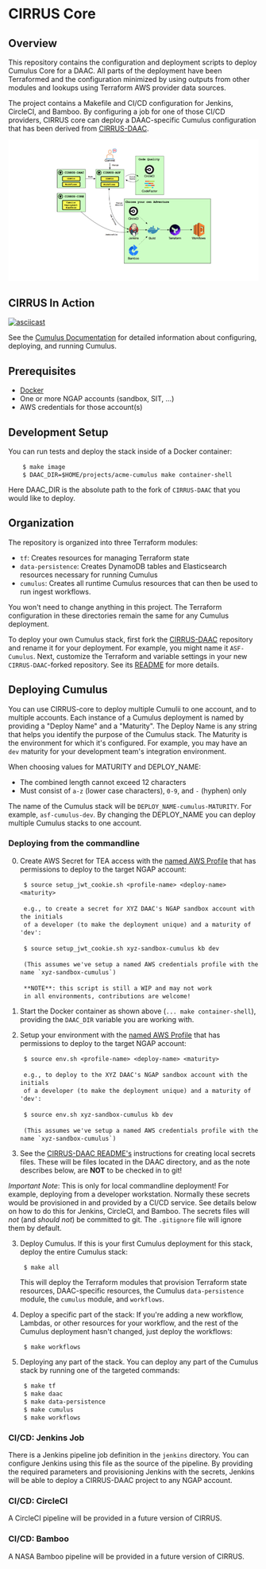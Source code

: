 # CIRRUS Core

## Overview

This repository contains the configuration and deployment scripts to
deploy Cumulus Core for a DAAC. All parts of the deployment have been
Terraformed and the configuration minimized by using outputs from
other modules and lookups using Terraform AWS provider data sources.

The project contains a Makefile and CI/CD configuration for Jenkins,
CircleCI, and Bamboo. By configuring a job for one of those CI/CD
providers, CIRRUS core can deploy a DAAC-specific Cumulus
configuration that has been derived from
[CIRRUS-DAAC](https://github.com/asfadmin/CIRRUS-DAAC).

![CIRRUS](docs/CIRRUS.png)

## CIRRUS In Action

[![asciicast](https://asciinema.org/a/322104.png)](https://asciinema.org/a/322104?t=12&speed=2)

See the [Cumulus
Documentation](https://nasa.github.io/cumulus/docs/deployment/deployment-readme)
for detailed information about configuring, deploying, and running
Cumulus.

## Prerequisites

* [Docker](https://www.docker.com/get-started)
* One or more NGAP accounts (sandbox, SIT, ...)
* AWS credentials for those account(s)

## Development Setup

You can run tests and deploy the stack inside of a Docker container:

        $ make image
        $ DAAC_DIR=$HOME/projects/acme-cumulus make container-shell

Here DAAC_DIR is the absolute path to the fork of `CIRRUS-DAAC` that
you would like to deploy.

## Organization

The repository is organized into three Terraform modules:

* `tf`: Creates resources for managing Terraform state
* `data-persistence`: Creates DynamoDB tables and Elasticsearch
  resources necessary for running Cumulus
* `cumulus`: Creates all runtime Cumulus resources that can then be used
  to run ingest workflows.

You won't need to change anything in this project. The Terraform
configuration in these directories remain the same for any Cumulus
deployment.

To deploy your own Cumulus stack, first fork the
[CIRRUS-DAAC](https://github.com/asfadmin/CIRRUS-DAAC/) repository and
rename it for your deployment. For example, you might name it
`ASF-Cumulus`. Next, customize the Terraform and variable settings in
your new `CIRRUS-DAAC`-forked repository. See its
[README](https://github.com/asfadmin/CIRRUS-DAAC/blob/master/README.md)
for more details.

## Deploying Cumulus

You can use CIRRUS-core to deploy multiple Cumulii to one account, and
to multiple accounts. Each instance of a Cumulus deployment is named
by providing a "Deploy Name" and a "Maturity". The Deploy Name is any
string that helps you identify the purpose of the Cumulus stack. The
Maturity is the environment for which it's configured. For example,
you may have an `dev` maturity for your development team's integration
environment.

When choosing values for MATURITY and DEPLOY_NAME:
* The combined length cannot exceed 12 characters
* Must consist of `a-z` (lower case characters), `0-9`, and `-`
  (hyphen) only

The name of the Cumulus stack will be
`DEPLOY_NAME-cumulus-MATURITY`. For example, `asf-cumulus-dev`. By
changing the DEPLOY_NAME you can deploy multiple Cumulus stacks to one
account.

### Deploying from the commandline

0. Create AWS Secret for TEA access with the [named AWS
   Profile](https://docs.aws.amazon.com/cli/latest/userguide/cli-configure-profiles.html)
   that has permissions to deploy to the target NGAP account:

        $ source setup_jwt_cookie.sh <profile-name> <deploy-name> <maturity>

        e.g., to create a secret for XYZ DAAC's NGAP sandbox account with the initials
        of a developer (to make the deployment unique) and a maturity of 'dev':

        $ source setup_jwt_cookie.sh xyz-sandbox-cumulus kb dev

        (This assumes we've setup a named AWS credentials profile with the name `xyz-sandbox-cumulus`)

        **NOTE**: this script is still a WIP and may not work
        in all environments, contributions are welcome!

1. Start the Docker container as shown above (`... make
   container-shell`), providing the `DAAC_DIR` variable you are
   working with.

2. Setup your environment with the [named AWS
   Profile](https://docs.aws.amazon.com/cli/latest/userguide/cli-configure-profiles.html)
   that has permissions to deploy to the target NGAP account:

        $ source env.sh <profile-name> <deploy-name> <maturity>

        e.g., to deploy to the XYZ DAAC's NGAP sandbox account with the initials
        of a developer (to make the deployment unique) and a maturity of 'dev':

        $ source env.sh xyz-sandbox-cumulus kb dev

        (This assumes we've setup a named AWS credentials profile with the name `xyz-sandbox-cumulus`)

4. See the [CIRRUS-DAAC
  README's](https://github.com/asfadmin/CIRRUS-DAAC/blob/master/README.md)
  instructions for creating local secrets files. These will be files
  located in the DAAC directory, and as the note describes below, are
  **NOT** to be checked in to git!

*Important Note*: This is only for local commandline deployment! For
example, deploying from a developer workstation. Normally these
secrets would be provisioned in and provided by a CI/CD service. See
details below on how to do this for Jenkins, CircleCI, and Bamboo. The
secrets files will *not* (and *should not*) be committed to git. The
`.gitignore` file will ignore them by default.

3. Deploy Cumulus. If this is your first Cumulus deployment for this
   stack, deploy the entire Cumulus stack:

        $ make all

   This will deploy the Terraform modules that provision Terraform
   state resources, DAAC-specific resources, the Cumulus
   `data-persistence` module, the `cumulus` module, and `workflows`.

4. Deploy a specific part of the stack: If you're adding a new
   workflow, Lambdas, or other resources for your workflow, and the
   rest of the Cumulus deployment hasn't changed, just deploy the
   workflows:

        $ make workflows

5. Deploying any part of the stack. You can deploy any part of the
   Cumulus stack by running one of the targeted commands:

        $ make tf
        $ make daac
        $ make data-persistence
        $ make cumulus
        $ make workflows

### CI/CD: Jenkins Job

There is a Jenkins pipeline job definition in the `jenkins`
directory. You can configure Jenkins using this file as the source of
the pipeline. By providing the required parameters and provisioning
Jenkins with the secrets, Jenkins will be able to deploy a CIRRUS-DAAC
project to any NGAP account.

### CI/CD: CircleCI

A CircleCI pipeline will be provided in a future version of CIRRUS.

### CI/CD: Bamboo

A NASA Bamboo pipeline will be provided in a future version of CIRRUS.
